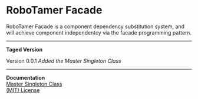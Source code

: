 RoboTamer Facade
================

RoboTamer Facade is a component dependency substitution system, and will achieve component independentcy via the facade programming pattern.

-----------------------------------------

**Taged Version**  

Version 0.0.1 _Added the Master Singleton Class_

-----------------------------------------

**Documentation**  
[Master Singleton Class](https://github.com/robotamer/Facade/wiki/Master-Singleton-Class)  
[(MIT) License](https://github.com/robotamer/Facade/wiki/License)  